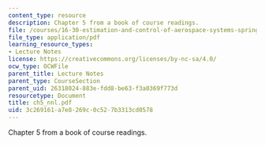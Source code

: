 ```yaml
---
content_type: resource
description: Chapter 5 from a book of course readings.
file: /courses/16-30-estimation-and-control-of-aerospace-systems-spring-2004/3c269161a7e8269c0c527b3313cd0578_ch5_nnl.pdf
file_type: application/pdf
learning_resource_types:
- Lecture Notes
license: https://creativecommons.org/licenses/by-nc-sa/4.0/
ocw_type: OCWFile
parent_title: Lecture Notes
parent_type: CourseSection
parent_uid: 26318024-883e-fdd8-be63-f3a0369f773d
resourcetype: Document
title: ch5_nnl.pdf
uid: 3c269161-a7e8-269c-0c52-7b3313cd0578
---
```

Chapter 5 from a book of course readings.
